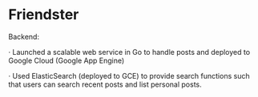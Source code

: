 # Friendster

Backend: 

· Launched a scalable web service in Go to handle posts and deployed to Google Cloud (Google App Engine) 

· Used ElasticSearch (deployed to GCE) to provide search functions such that users can search recent posts and list personal posts.
